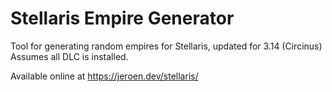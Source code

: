# Stellaris Empire Generator
Tool for generating random empires for Stellaris, updated for 3.14 (Circinus)
Assumes all DLC is installed.
  
Available online at https://jeroen.dev/stellaris/